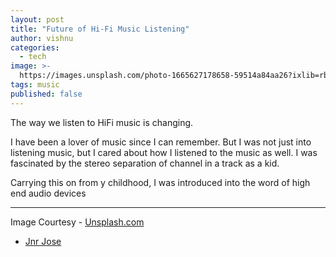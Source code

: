 ```yaml
---
layout: post
title: "Future of Hi-Fi Music Listening"
author: vishnu
categories:
  - tech
image: >-
  https://images.unsplash.com/photo-1665627178658-59514a84aa26?ixlib=rb-4.0.3&ixid=MnwxMjA3fDB8MHxwaG90by1wYWdlfHx8fGVufDB8fHx8&auto=format&fit=crop&w=2370&q=80
tags: music
published: false
---
```

The way we listen to HiFi music is changing.

I have been a lover of music since I can remember. But I was not just into listening music, but I cared about how I listened to the music as well. I was fascinated by the stereo separation of channel in a track as a kid.

Carrying this on from y childhood, I was introduced into the word of high end audio devices

---

Image Courtesy - [Unsplash.com](https://unsplash.com)
- [Jnr Jose](https://unsplash.com/@jnrjose)
